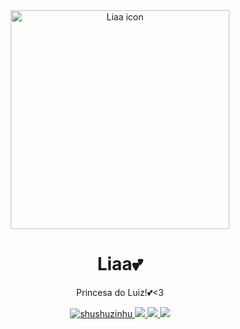 <div align="center">
    <a href="https://discord.com/application-directory/1193579556821532764">
        <img src="https://message.style/cdn/images/c9460d4824e68bc44a67aebbd750b806e7c467dc8f98517da622c11fe7dbe89e.jfif" width="350" height="350" alt="Liaa icon" />
    </a>
</div>

<div align="center">
    <h1>Liaa💕</h1>
    <p>Princesa do Luiz!💕<3</p>
</div>
        

<div align="center">
    <a href="https://github.com/ShuShuzinhuu/LiaaVisitor">
     <img src="https://komarev.com/ghpvc/?username=LiaaVisitor&label=Profile%20views&color=fe58a8&style=flat" alt="shushuzinhu" />
    </a>
    <a href="https://github.com/ShuShuzinhuu/LiaaVisitor">
        <img src="https://img.shields.io/badge/Release-Lia_2.0.0-f5a2ec?" />
    </a>
    <a href="https://discord.com/application-directory/1193579556821532764">
        <img src="https://img.shields.io/badge/AddMe-InServer-333ce8?logo=discord">
    </a>
    <a href="https://discord.com/application-directory/1193579556821532764">
       <img src="https://img.shields.io/badge/release_date-Dec._2024-ff00bb">
</div>


